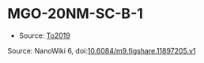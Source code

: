 <a name="material" />

# MGO-20NM-SC-B-1
<script type="application/ld+json">
  {
    "@context": "https://schema.org/",
    "@type": "ChemicalSubstance",
    "@id": "https://egonw.github.io/nanowiki/nanowiki492.html#material",
    "http://purl.org/dc/terms/conformsTo":
      {
        "@type": "CreativeWork",
        "@id": "https://bioschemas.org/profiles/ChemicalSubstance/0.4-RELEASE/"
      },
    "identfier": "492",
    "name": "MGO-20NM-SC-B-1",
    "url": "https://egonw.github.io/nanowiki/nanowiki492.html#material",
    "sameAs": "http://127.0.0.1/mediawiki/index.php/Special:URIResolver/MGO-2D20NM-2DSC-2DB-2D1"
  }
</script>


* Source: [To2019](To2019.md)


Source: NanoWiki 6, doi:[10.6084/m9.figshare.11897205.v1](https://doi.org/10.6084/m9.figshare.11897205.v1)
